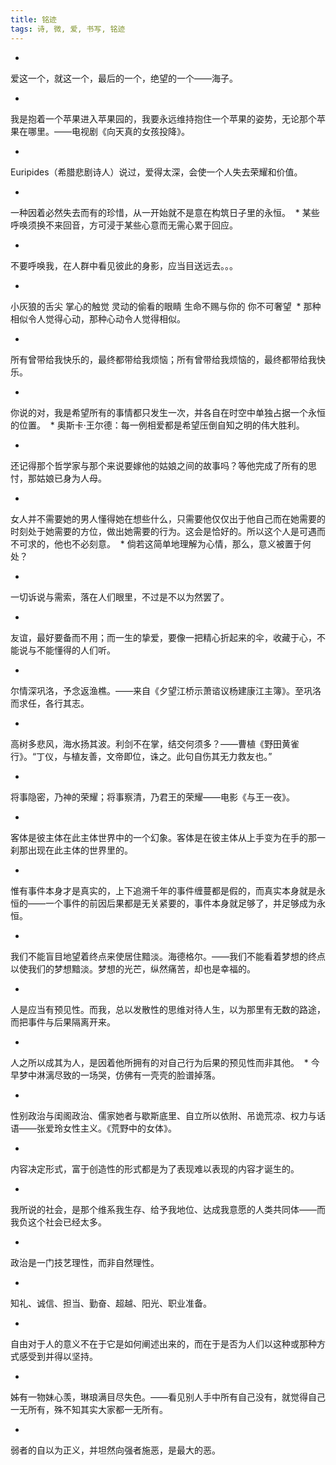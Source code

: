 ```yaml
---
title: 铭迹
tags: 诗, 微, 爱, 书写, 铭迹
---
```


* 
爱这一个，就这一个，最后的一个，绝望的一个——海子。

* 
我是抱着一个苹果进入苹果园的，我要永远维持抱住一个苹果的姿势，无论那个苹果在哪里。——电视剧《向天真的女孩投降》。

* 
Euripides（希腊悲剧诗人）说过，爱得太深，会使一个人失去荣耀和价值。

* 
一种因着必然失去而有的珍惜，从一开始就不是意在构筑日子里的永恒。 
* 
某些呼唤须换不来回音，方可浸于某些心意而无需心累于回应。

* 
不要呼唤我，在人群中看见彼此的身影，应当目送远去。。。

* 
小灰狼的舌尖 掌心的触觉 灵动的偷看的眼睛 生命不赐与你的 你不可奢望 
* 
那种相似令人觉得心动，那种心动令人觉得相似。

* 
所有曾带给我快乐的，最终都带给我烦恼；所有曾带给我烦恼的，最终都带给我快乐。

* 
你说的对，我是希望所有的事情都只发生一次，并各自在时空中单独占据一个永恒的位置。 
* 
奥斯卡·王尔德：每一例相爱都是希望压倒自知之明的伟大胜利。

* 
还记得那个哲学家与那个来说要嫁他的姑娘之间的故事吗？等他完成了所有的思忖，那姑娘已身为人母。

* 
女人并不需要她的男人懂得她在想些什么，只需要他仅仅出于他自己而在她需要的时刻处于她需要的方位，做出她需要的行为。这会是恰好的。所以这个人是可遇而不可求的，他也不必刻意。 
* 
倘若这简单地理解为心情，那么，意义被置于何处？

* 
一切诉说与需索，落在人们眼里，不过是不以为然罢了。

* 
友谊，最好要备而不用；而一生的挚爱，要像一把精心折起来的伞，收藏于心，不能说与不能懂得的人们听。

* 
尔情深巩洛，予念返渔樵。——来自《夕望江桥示萧谘议杨建康江主簿》。至巩洛而求任，各行其志。

* 
高树多悲风，海水扬其波。利剑不在掌，结交何须多？——曹植《野田黄雀行》。“丁仪，与植友善，文帝即位，诛之。此句自伤其无力救友也。” 

* 
将事隐密，乃神的荣耀；将事察清，乃君王的荣耀——电影《与王一夜》。

* 
客体是彼主体在此主体世界中的一个幻象。客体是在彼主体从上手变为在手的那一刹那出现在此主体的世界里的。

* 
惟有事件本身才是真实的，上下追溯千年的事件缠蔓都是假的，而真实本身就是永恒的——一个事件的前因后果都是无关紧要的，事件本身就足够了，并足够成为永恒。

* 
我们不能盲目地望着终点来使居住黯淡。海德格尔。——我们不能看着梦想的终点以使我们的梦想黯淡。梦想的光芒，纵然痛苦，却也是幸福的。

* 
人是应当有预见性。而我，总以发散性的思维对待人生，以为那里有无数的路途，而把事件与后果隔离开来。

* 
人之所以成其为人，是因着他所拥有的对自己行为后果的预见性而非其他。 
* 
今早梦中淋漓尽致的一场哭，仿佛有一壳壳的脸谱掉落。

* 
性别政治与闺阁政治、儒家她者与歇斯底里、自立所以依附、吊诡荒凉、权力与话语——张爱玲女性主义。《荒野中的女体》。

* 
内容决定形式，富于创造性的形式都是为了表现难以表现的内容才诞生的。

* 
我所说的社会，是那个维系我生存、给予我地位、达成我意愿的人类共同体——而我负这个社会已经太多。

* 
政治是一门技艺理性，而非自然理性。

* 
知礼、诚信、担当、勤奋、超越、阳光、职业准备。

* 
自由对于人的意义不在于它是如何阐述出来的，而在于是否为人们以这种或那种方式感受到并得以坚持。

* 
姊有一物妹心羡，琳琅满目尽失色。——看见别人手中所有自己没有，就觉得自己一无所有，殊不知其实大家都一无所有。

* 
弱者的自以为正义，并坦然向强者施恶，是最大的恶。


